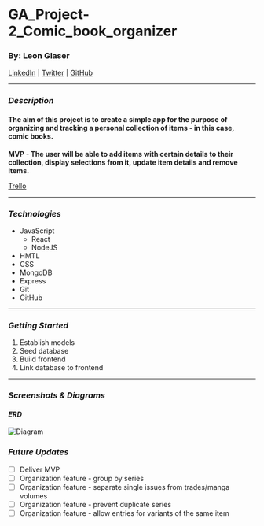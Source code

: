 # GA_Project-2_Comic_book_organizer
### By: Leon Glaser
[LinkedIn](https://www.linkedin.com/in/leon-glaser) | 
[Twitter](https://twitter.com/sirescapist) |
[GitHub](https://github.com/lnglaser)

***
### ***Description***

#### **The aim of this project is to create a simple app for the purpose of organizing and tracking a personal collection of items - in this case, comic books.**

**MVP - The user will be able to add items with certain details to their collection, display selections from it, update item details and remove items.**

[Trello](https://trello.com/b/2XKnurBO/ga-project-2-comic-book-organizer)

***
### ***Technologies***
* JavaScript
    * React
    * NodeJS
* HMTL
* CSS
* MongoDB
* Express
* Git
* GitHub

***
### ***Getting Started***
1. Establish models
2. Seed database
3. Build frontend
4. Link database to frontend
***
### ***Screenshots & Diagrams***

#### ***ERD***
![Diagram](https://i.imgur.com/bMXC7hS.jpg)

### ***Future Updates***
- [ ] Deliver MVP
- [ ] Organization feature - group by series
- [ ] Organization feature - separate single issues from trades/manga volumes
- [ ] Organization feature - prevent duplicate series
- [ ] Organization feature - allow entries for variants of the same item
